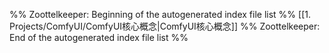 %% Zoottelkeeper: Beginning of the autogenerated index file list  %%
 [[1. Projects/ComfyUI/ComfyUI核心概念|ComfyUI核心概念]]
%% Zoottelkeeper: End of the autogenerated index file list  %%
